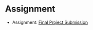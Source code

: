 # Assignment

- Assignment: [Final Project Submission](https://luisangelmendozavelasco.github.io/Data_Science_Specialization/Data_Science-Statistics_and_Machine_Learning/Data_Science_Capstone/Week7/Assignment-Final_Project.nb.html)